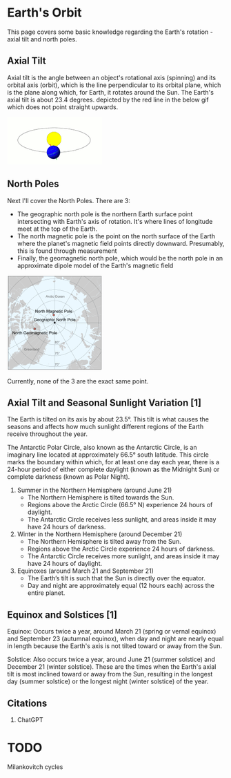# Earth's Orbit

This page covers some basic knowledge regarding the Earth's rotation - axial tilt and north poles.

## Axial Tilt

Axial tilt is the angle between an object's rotational axis (spinning) and its orbital axis (orbit), which is the line perpendicular to its orbital plane, which is the plane along which, for Earth, it rotates around the Sun. The Earth's axial tilt is about 23.4 degrees. depicted by the red line in the below gif which does not point straight upwards.

![orbitgif](img/earth-orbit.gif)

## North Poles

Next I'll cover the North Poles. There are 3:
- The geographic north pole is the northern Earth surface point intersecting with Earth's axis of rotation. It's where lines of longitude meet at the top of the Earth.
- The north magnetic pole is the point on the north surface of the Earth where the planet's magnetic field points directly downward. Presumably, this is found through measurement
- Finally, the geomagnetic north pole, which would be the north pole in an approximate dipole model of the Earth's magnetic field

![north poles](img/north-poles.png "north poles")

Currently, none of the 3 are the exact same point.

## Axial Tilt and Seasonal Sunlight Variation [1]

The Earth is tilted on its axis by about 23.5°. This tilt is what causes the seasons and affects how much sunlight different regions of the Earth receive throughout the year.

The Antarctic Polar Circle, also known as the Antarctic Circle, is an imaginary line located at approximately 66.5° south latitude. This circle marks the boundary within which, for at least one day each year, there is a 24-hour period of either complete daylight (known as the Midnight Sun) or complete darkness (known as Polar Night).

1. Summer in the Northern Hemisphere (around June 21)
	- The Northern Hemisphere is tilted towards the Sun.
	- Regions above the Arctic Circle (66.5° N) experience 24 hours of daylight.
	- The Antarctic Circle receives less sunlight, and areas inside it may have 24 hours of darkness.
2. Winter in the Northern Hemisphere (around December 21)
	- The Northern Hemisphere is tilted away from the Sun.
	- Regions above the Arctic Circle experience 24 hours of darkness.
	- The Antarctic Circle receives more sunlight, and areas inside it may have 24 hours of daylight.
3. Equinoxes (around March 21 and September 21)
	- The Earth’s tilt is such that the Sun is directly over the equator.
	- Day and night are approximately equal (12 hours each) across the entire planet.

## Equinox and Solstices [1]

Equinox: Occurs twice a year, around March 21 (spring or vernal equinox) and September 23 (autumnal equinox), when day and night are nearly equal in length because the Earth's axis is not tilted toward or away from the Sun.

Solstice: Also occurs twice a year, around June 21 (summer solstice) and December 21 (winter solstice). These are the times when the Earth's axial tilt is most inclined toward or away from the Sun, resulting in the longest day (summer solstice) or the longest night (winter solstice) of the year.

## Citations

1. ChatGPT

# TODO

Milankovitch cycles
